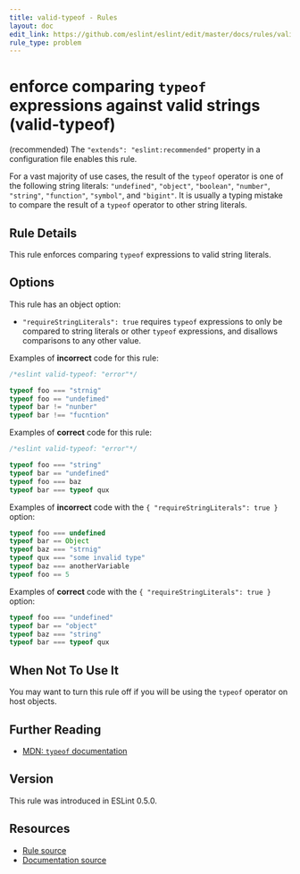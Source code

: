 ```yaml
---
title: valid-typeof - Rules
layout: doc
edit_link: https://github.com/eslint/eslint/edit/master/docs/rules/valid-typeof.md
rule_type: problem
---
```

<!-- Note: No pull requests accepted for this file. See README.md in the root directory for details. -->

# enforce comparing `typeof` expressions against valid strings (valid-typeof)

(recommended) The `"extends": "eslint:recommended"` property in a configuration file enables this rule.

For a vast majority of use cases, the result of the `typeof` operator is one of the following string literals: `"undefined"`, `"object"`, `"boolean"`, `"number"`, `"string"`, `"function"`, `"symbol"`, and `"bigint"`. It is usually a typing mistake to compare the result of a `typeof` operator to other string literals.

## Rule Details

This rule enforces comparing `typeof` expressions to valid string literals.

## Options

This rule has an object option:

* `"requireStringLiterals": true` requires `typeof` expressions to only be compared to string literals or other `typeof` expressions, and disallows comparisons to any other value.

Examples of **incorrect** code for this rule:

```js
/*eslint valid-typeof: "error"*/

typeof foo === "strnig"
typeof foo == "undefimed"
typeof bar != "nunber"
typeof bar !== "fucntion"
```

Examples of **correct** code for this rule:

```js
/*eslint valid-typeof: "error"*/

typeof foo === "string"
typeof bar == "undefined"
typeof foo === baz
typeof bar === typeof qux
```

Examples of **incorrect** code with the `{ "requireStringLiterals": true }` option:

```js
typeof foo === undefined
typeof bar == Object
typeof baz === "strnig"
typeof qux === "some invalid type"
typeof baz === anotherVariable
typeof foo == 5
```

Examples of **correct** code with the `{ "requireStringLiterals": true }` option:

```js
typeof foo === "undefined"
typeof bar == "object"
typeof baz === "string"
typeof bar === typeof qux
```

## When Not To Use It

You may want to turn this rule off if you will be using the `typeof` operator on host objects.

## Further Reading

* [MDN: `typeof` documentation](https://developer.mozilla.org/en-US/docs/Web/JavaScript/Reference/Operators/typeof)

## Version

This rule was introduced in ESLint 0.5.0.

## Resources

* [Rule source](https://github.com/eslint/eslint/tree/master/lib/rules/valid-typeof.js)
* [Documentation source](https://github.com/eslint/eslint/tree/master/docs/rules/valid-typeof.md)

